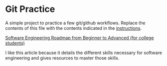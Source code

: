 # Git Practice
A simple project to practice a few git/github workflows.  Replace the contents of this file with the contents indicated in the [instructions](./instructions.md).

[Software Engineering Roadmap from Beginner to Advanced (for college students)](https://workat.tech/general/article/software-engineering-roadmap-beginner-advanced-6jh02kwtqawg)

I like this article because it details the different skills necessary for software engineering and gives resources to master those skills.
